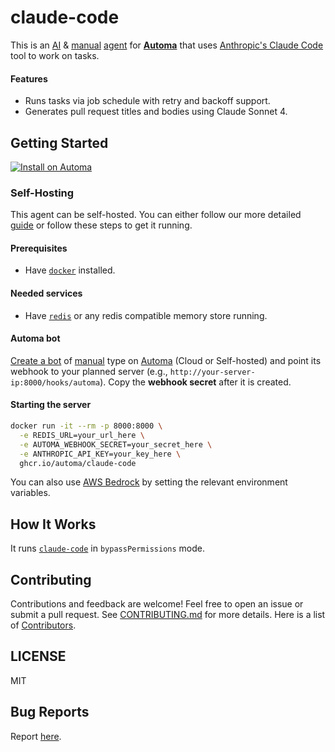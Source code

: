 # claude-code

This is an [AI](https://docs.automa.app/bots/types#ai) & [manual](https://docs.automa.app/bots/types#manual) [agent](https://docs.automa.app/bots#bot-vs-agent) for [**Automa**](https://automa.app) that uses [Anthropic's Claude Code](https://www.anthropic.com/claude-code) tool to work on tasks.

#### Features

- Runs tasks via job schedule with retry and backoff support.
- Generates pull request titles and bodies using Claude Sonnet 4.

## Getting Started

[![Install on Automa](https://automa.app/install.svg)](https://console.automa.app/$/bots/new/anthropic/claude-code)

### Self-Hosting

This agent can be self-hosted. You can either follow our more detailed [guide](https://docs.automa.app/self-hosting/agents/claude-code) or follow these steps to get it running.

#### Prerequisites

- Have [`docker`](https://docker.com/) installed.

#### Needed services

- Have [`redis`](https://github.com/redis/redis) or any redis compatible memory store running.

#### Automa bot

[Create a bot](https://docs.automa.app/bot-development/create-bot) of [manual](https://docs.automa.app/bots/types#manual) type on [Automa](https://automa.app) (Cloud or Self-hosted) and point its webhook to your planned server (e.g., `http://your-server-ip:8000/hooks/automa`). Copy the **webhook secret** after it is created.

#### Starting the server

```sh
docker run -it --rm -p 8000:8000 \
  -e REDIS_URL=your_url_here \
  -e AUTOMA_WEBHOOK_SECRET=your_secret_here \
  -e ANTHROPIC_API_KEY=your_key_here \
  ghcr.io/automa/claude-code
```

You can also use [AWS Bedrock](https://docs.anthropic.com/en/docs/claude-code/amazon-bedrock) by setting the relevant environment variables.

## How It Works

It runs [`claude-code`](https://www.anthropic.com/claude-code) in `bypassPermissions` mode.

## Contributing

Contributions and feedback are welcome! Feel free to open an issue or submit a pull request. See [CONTRIBUTING.md](CONTRIBUTING.md) for more details. Here is a list of [Contributors](https://github.com/automa/claude-code/contributors).

## LICENSE

MIT

## Bug Reports

Report [here](https://github.com/automa/claude-code/issues).
